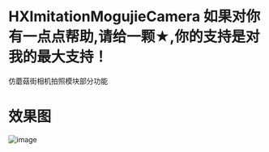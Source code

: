 # HXImitationMogujieCamera 如果对你有一点点帮助,请给一颗★,你的支持是对我的最大支持！
仿蘑菇街相机拍照模块部分功能

# 效果图
![image](https://github.com/huangxuan518/HXEasyCustomShareView/blob/master/HXEasyCustomShareView/xiaoguo.gif)


